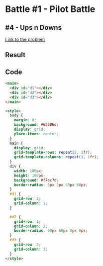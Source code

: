# Battle #1 - Pilot Battle

## #4 - Ups n Downs

[Link to the problem](https://cssbattle.dev/play/4)

## Result

## Code

```html
<main>
  <div id="d1"></div>
  <div id="d2"></div>
  <div id="d3"></div>
</main>

<style>
  body {
    margin: 0;
    background: #62306d;
    display: grid;
    place-items: center;
  }
  main {
    display: grid;
    grid-template-rows: repeat(2, 1fr);
    grid-template-columns: repeat(3, 1fr);
  }
  div {
    width: 100px;
    height: 100px;
    background: #f7ec7d;
    border-radius: 0px 0px 60px 60px;
  }
  #d1 {
    grid-row: 2;
    grid-column: 1;
  }

  #d2 {
    grid-row: 1;
    grid-column: 2;
    border-radius: 60px 60px 0px 0px;
  }
  #d3 {
    grid-row: 2;
    grid-column: 3;
  }
</style>
```
